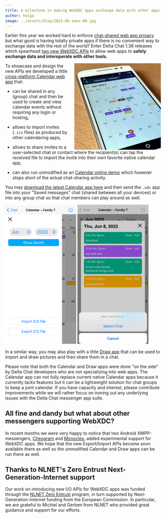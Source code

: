 ```yaml
---
title: A milestone in making WebXDC apps exchange data with other apps
author: holga 
image: ../assets/blog/2023-06-imex-00.jpg
---
```


Earlier this year we worked hard to enforce [chat-shared web app privacy](https://delta.chat/en/2023-05-22-webxdc-security) 
but what good is having totally private apps if there is no convenient way to exchange data with the rest of the world? 
Enter Delta Chat 1.38 releases which spearhead [two new WebXDC APIs](https://docs.webxdc.org/spec.html#sendtochat) 
to allow web apps to **safely exchange data and interoperate with other tools.**

<img src="../assets/blog/2023-06-imex-00.jpg" width="280" style="float:right; margin-left:1em;" />

To showcase and design the new APIs we developed a little [cross-platform Calendar web app](https://github.com/webxdc/calendar/) that: 

- can be shared in any (group) chat and then be used to create
  and view calendar events without requiring any login or hosting, 

- allows to import invites (`.ics` files) as produced by other calendaring apps, 

- allows to share invites to a user-selected chat or contact 
  where the recipient(s) can tap the received file 
  to import the invite into their own favorite native calendar app, 

- can also run unmodified as an [Calendar online demo](https://webxdc.github.io/calendar/) 
  which however stops short of the actual chat-sharing activity. 

You may [download the latest Calendar app here](https://github.com/webxdc/calendar/releases/latest/download/calendar.xdc) 
and then send the `.xdc` app file into your "Saved messages" chat (shared between all your devices) or into any group chat so that chat members can play around as well. 

<img src="../assets/blog/2023-06-imex-01.png" width="230" />
<img src="../assets/blog/2023-06-imex-03.png" width="230" />


In a similar way, you may also play with a little [Draw app](https://github.com/webxdc/draw.xdc/releases/download/latest/draw.xdc) that can be used to import and draw pictures and then share them in a chat.

Please note that both the Calendar and Draw apps were done "on the side" 
by Delta Chat developers who are not specializing into web apps. 
The Calendar app can not fully replace current native Calendar apps 
because it currently lacks features but it can be a lightweight solution 
for chat groups to keep a joint calendar. 
If you have capacity and interest, please contribute improvements 
while we will rather focus on ironing out any underlying issues 
with the Delta Chat messenger app suite. 


## All fine and dandy but what about other messengers supporting WebXDC? 

In recent months we were very happy to notice that 
two Android XMPP-messengers, [Cheogram](https://cheogram.com/) and [Monocles](https://monocles.wiki/index.php?title=Main_Page),
added experimental support for WebXDC apps. 
We hope that the new Export/Import APIs become soon available there as well 
so the unmodified Calendar and Draw apps can be run there as well.


## Thanks to NLNET's Zero Entrust Next-Generation-Internet support 

Our work on introducing new I/O APIs for WebXDC apps was funded 
through the [NLNET Zero Entrust](https://nlnet.nl/entrust/) program,
in turn supported by Next-Generation-Internet funding from the European Commission. 
In particular, we are grateful to Michiel and Gerben from NLNET 
who provided great guidance and support for our efforts. 
